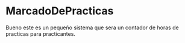 # MarcadoDePracticas
Bueno este es un pequeño sistema que sera un contador de horas de practicas para practicantes.
